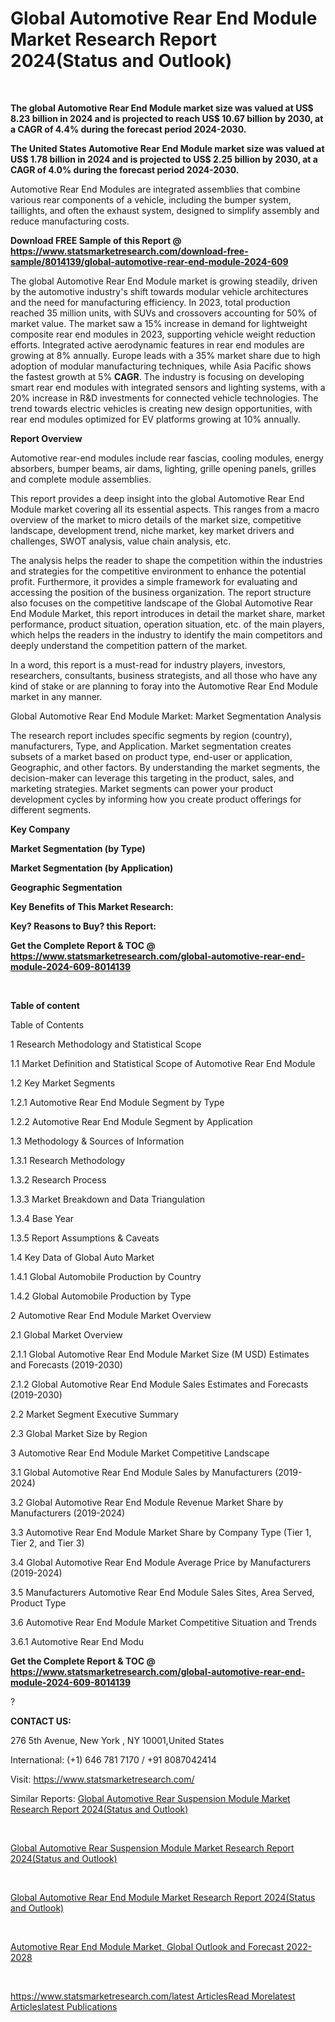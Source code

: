 <h1>Global Automotive Rear End Module Market Research Report 2024(Status and Outlook)</h1><br/><p><strong>The global Automotive Rear End Module market size was valued at US$ 8.23 billion in 2024 and is projected to reach US$ 10.67 billion by 2030, at a <strong>CAGR</strong> of 4.4% during the forecast period 2024-2030.</strong></p>
 
 
 
 <p><strong>The United States Automotive Rear End Module market size was valued at US$ 1.78 billion in 2024 and is projected to US$ 2.25 billion by 2030, at a <strong>CAGR</strong> of 4.0% during the forecast period 2024-2030.</strong></p>
 
 
 
 <p>Automotive Rear End Modules are integrated assemblies that combine various rear components of a vehicle, including the bumper system, taillights, and often the exhaust system, designed to simplify assembly and reduce manufacturing costs.</p>
 
 
 
 <p><strong>Download FREE Sample of this Report @ <a href="https://www.statsmarketresearch.com/download-free-sample/8014139/global-automotive-rear-end-module-2024-609">https://www.statsmarketresearch.com/download-free-sample/8014139/global-automotive-rear-end-module-2024-609</a></strong></p>
 
 
 
 <p>The global Automotive Rear End Module market is growing steadily, driven by the automotive industry&#39;s shift towards modular vehicle architectures and the need for manufacturing efficiency. In 2023, total production reached 35 million units, with SUVs and crossovers accounting for 50% of market value. The market saw a 15% increase in demand for lightweight composite rear end modules in 2023, supporting vehicle weight reduction efforts. Integrated active aerodynamic features in rear end modules are growing at 8% annually. Europe leads with a 35% market share due to high adoption of modular manufacturing techniques, while Asia Pacific shows the fastest growth at 5% <strong>CAGR</strong>. The industry is focusing on developing smart rear end modules with integrated sensors and lighting systems, with a 20% increase in R&D investments for connected vehicle technologies. The trend towards electric vehicles is creating new design opportunities, with rear end modules optimized for EV platforms growing at 10% annually.</p>
 
 
 
 <p><strong>Report Overview</strong></p>
 
 
 
 <p>Automotive rear-end modules include rear fascias, cooling modules, energy absorbers, bumper beams, air dams, lighting, grille opening panels, grilles and complete module assemblies.</p>
 
 
 
 <p>This report provides a deep insight into the global Automotive Rear End Module market covering all its essential aspects. This ranges from a macro overview of the market to micro details of the market size, competitive landscape, development trend, niche market, key market drivers and challenges, SWOT analysis, value chain analysis, etc.</p>
 
 
 
 <p>The analysis helps the reader to shape the competition within the industries and strategies for the competitive environment to enhance the potential profit. Furthermore, it provides a simple framework for evaluating and accessing the position of the business organization. The report structure also focuses on the competitive landscape of the Global Automotive Rear End Module Market, this report introduces in detail the market share, market performance, product situation, operation situation, etc. of the main players, which helps the readers in the industry to identify the main competitors and deeply understand the competition pattern of the market.</p>
 
 
 
 <p>In a word, this report is a must-read for industry players, investors, researchers, consultants, business strategists, and all those who have any kind of stake or are planning to foray into the Automotive Rear End Module market in any manner.</p>
 
 
 
 <p>Global Automotive Rear End Module Market: Market Segmentation Analysis</p>
 
 
 
 <p>The research report includes specific segments by region (country), manufacturers, Type, and Application. Market segmentation creates subsets of a market based on product type, end-user or application, Geographic, and other factors. By understanding the market segments, the decision-maker can leverage this targeting in the product, sales, and marketing strategies. Market segments can power your product development cycles by informing how you create product offerings for different segments.</p>
 
 
 
 <p><strong>Key Company</strong></p>
 
 
 
 <p><strong>Market Segmentation (by Type)</strong></p>
 
 
 
 <p><strong>Market Segmentation (<strong>by Application</strong>)</strong></p>
 
 
 
 <p><strong>Geographic Segmentation</strong></p>
 
 
 
 <p><strong>Key Benefits of This Market Research:</strong></p>
 
 
 
 <p><strong>Key? <strong>Reasons to Buy</strong>? this Report:</strong></p>
 
 
 
 <div><b>Get the Complete Report & TOC @ <a href="https://www.statsmarketresearch.com/global-automotive-rear-end-module-2024-609-8014139">https://www.statsmarketresearch.com/global-automotive-rear-end-module-2024-609-8014139</a></b></div>
 
 
 
 <p><br />
 
 <b>Table of content</b></p>
 
 
 
 <p>Table of Contents<br />
 
 1 Research Methodology and Statistical Scope<br />
 
 1.1 Market Definition and Statistical Scope of Automotive Rear End Module<br />
 
 1.2 Key Market Segments<br />
 
 1.2.1 Automotive Rear End Module Segment by Type<br />
 
 1.2.2 Automotive Rear End Module Segment by Application<br />
 
 1.3 Methodology & Sources of Information<br />
 
 1.3.1 Research Methodology<br />
 
 1.3.2 Research Process<br />
 
 1.3.3 Market Breakdown and Data Triangulation<br />
 
 1.3.4 Base Year<br />
 
 1.3.5 Report Assumptions & Caveats<br />
 
 1.4 Key Data of Global Auto Market<br />
 
 1.4.1 Global Automobile Production by Country<br />
 
 1.4.2 Global Automobile Production by Type<br />
 
 2 Automotive Rear End Module Market Overview<br />
 
 2.1 Global Market Overview<br />
 
 2.1.1 Global Automotive Rear End Module Market Size (M USD) Estimates and Forecasts (2019-2030)<br />
 
 2.1.2 Global Automotive Rear End Module Sales Estimates and Forecasts (2019-2030)<br />
 
 2.2 Market Segment Executive Summary<br />
 
 2.3 Global Market Size by Region<br />
 
 3 Automotive Rear End Module Market Competitive Landscape<br />
 
 3.1 Global Automotive Rear End Module Sales by Manufacturers (2019-2024)<br />
 
 3.2 Global Automotive Rear End Module Revenue Market Share by Manufacturers (2019-2024)<br />
 
 3.3 Automotive Rear End Module Market Share by Company Type (Tier 1, Tier 2, and Tier 3)<br />
 
 3.4 Global Automotive Rear End Module Average Price by Manufacturers (2019-2024)<br />
 
 3.5 Manufacturers Automotive Rear End Module Sales Sites, Area Served, Product Type<br />
 
 3.6 Automotive Rear End Module Market Competitive Situation and Trends<br />
 
 3.6.1 Automotive Rear End Modu</p>
 
 
 
 <div><b>Get the Complete Report & TOC @ <a href="https://www.statsmarketresearch.com/global-automotive-rear-end-module-2024-609-8014139">https://www.statsmarketresearch.com/global-automotive-rear-end-module-2024-609-8014139</a></b></div>
 
 
 
 <p>? </p>
 
 
 
 <p><b>CONTACT US:</b><br />
 
 276 5th Avenue, New York , NY 10001,United States<br />
 
 International: (+1) 646 781 7170 / +91 8087042414<br />
 
 Visit: <a href="https://www.statsmarketresearch.com/">https://www.statsmarketresearch.com/</a><br />
 
 Similar Reports: <a href="https://www.statsmarketresearch.com/global-automotive-rear-end-module-2024-609-8014139">Global Automotive Rear Suspension Module Market Research Report 2024(Status and Outlook)</a><br />
 
 <br />
 
 <a href="https://www.statsmarketresearch.com/global-automotive-rear-end-module-2024-609-8014139">Global Automotive Rear Suspension Module Market Research Report 2024(Status and Outlook)</a><br />
 
 <br />
 
 <a href="https://www.statsmarketresearch.com/global-automotive-rear-end-module-2024-609-8014139">Global Automotive Rear End Module Market Research Report 2024(Status and Outlook)</a><br />
 
 <br />
 
 <a href="https://www.statsmarketresearch.com/global-automotive-rear-end-module-2024-609-8014139">Automotive Rear End Module Market, Global Outlook and Forecast 2022-2028</a><br />
 
 <br />
 
 <a href="https://gyeongbokgung.com">https://www.statsmarketresearch.com/</a><a href="https://hallyeomaritime.com">latest Articles</a><a href="https://jingwansa.com">Read More</a><a href="https://nguoiviet.jp/">latest Articles</a><a href="https://www.intelmarketresearch.com/">latest Publications</a></p>